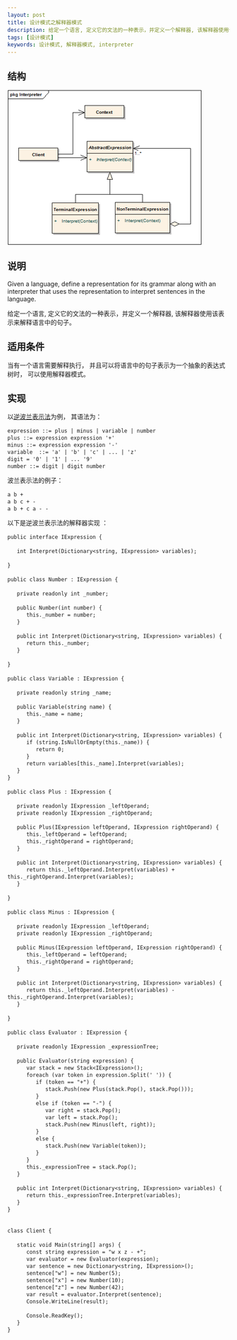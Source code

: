 ```yaml
---
layout: post
title: 设计模式之解释器模式
description: 给定一个语言, 定义它的文法的一种表示，并定义一个解释器, 该解释器使用该表示来解释语言中的句子
tags: [设计模式]
keywords: 设计模式, 解释器模式, interpreter
---
```


## 结构

![解释器模式](/assets/post-images/interpreter.png)

## 说明

Given a language, define a representation for its grammar along with an interpreter that uses the representation to interpret sentences in the language.

给定一个语言, 定义它的文法的一种表示，并定义一个解释器, 该解释器使用该表示来解释语言中的句子。

## 适用条件

当有一个语言需要解释执行， 并且可以将语言中的句子表示为一个抽象的表达式树时， 可以使用解释器模式。

## 实现

以[逆波兰表示法][1]为例， 其语法为：

    expression ::= plus | minus | variable | number
    plus ::= expression expression '+'
    minus ::= expression expression '-'
    variable  ::= 'a' | 'b' | 'c' | ... | 'z'
    digit = '0' | '1' | ... '9'
    number ::= digit | digit number

波兰表示法的例子：

    a b +
    a b c + -
    a b + c a - -

以下是逆波兰表示法的解释器实现 ：

    public interface IExpression {
    
       int Interpret(Dictionary<string, IExpression> variables);
    
    }
    
    public class Number : IExpression {
    
       private readonly int _number;
    
       public Number(int number) {
          this._number = number;
       }
    
       public int Interpret(Dictionary<string, IExpression> variables) {
          return this._number;
       }
    
    }
    
    public class Variable : IExpression {
    
       private readonly string _name;
    
       public Variable(string name) {
          this._name = name;
       }
    
       public int Interpret(Dictionary<string, IExpression> variables) {
          if (string.IsNullOrEmpty(this._name)) {
             return 0;
          }
          return variables[this._name].Interpret(variables);
       }
    }
    
    public class Plus : IExpression {
    
       private readonly IExpression _leftOperand;
       private readonly IExpression _rightOperand;
    
       public Plus(IExpression leftOperand, IExpression rightOperand) {
          this._leftOperand = leftOperand;
          this._rightOperand = rightOperand;
       }
    
       public int Interpret(Dictionary<string, IExpression> variables) {
          return this._leftOperand.Interpret(variables) + this._rightOperand.Interpret(variables);
       }
    
    }
    
    public class Minus : IExpression {
       
       private readonly IExpression _leftOperand;
       private readonly IExpression _rightOperand;
    
       public Minus(IExpression leftOperand, IExpression rightOperand) {
          this._leftOperand = leftOperand;
          this._rightOperand = rightOperand;
       }
    
       public int Interpret(Dictionary<string, IExpression> variables) {
          return this._leftOperand.Interpret(variables) - this._rightOperand.Interpret(variables);
       }
    
    }
    
    public class Evaluator : IExpression {
    
       private readonly IExpression _expressionTree;
    
       public Evaluator(string expression) {
          var stack = new Stack<IExpression>();
          foreach (var token in expression.Split(' ')) {
             if (token == "+") {
                stack.Push(new Plus(stack.Pop(), stack.Pop()));
             }
             else if (token == "-") {
                var right = stack.Pop();
                var left = stack.Pop();
                stack.Push(new Minus(left, right));
             }
             else {
                stack.Push(new Variable(token));
             }
          }
          this._expressionTree = stack.Pop();
       }
       
       public int Interpret(Dictionary<string, IExpression> variables) {
          return this._expressionTree.Interpret(variables);
       }
    }
    
    
    class Client {
    
       static void Main(string[] args) {
          const string expression = "w x z - +";
          var evaluator = new Evaluator(expression);
          var sentence = new Dictionary<string, IExpression>();
          sentence["w"] = new Number(5);
          sentence["x"] = new Number(10);
          sentence["z"] = new Number(42);
          var result = evaluator.Interpret(sentence);
          Console.WriteLine(result);
    
          Console.ReadKey();
       }
    }

[1]: http://zh.wikipedia.org/wiki/Reverse_Polish_notation